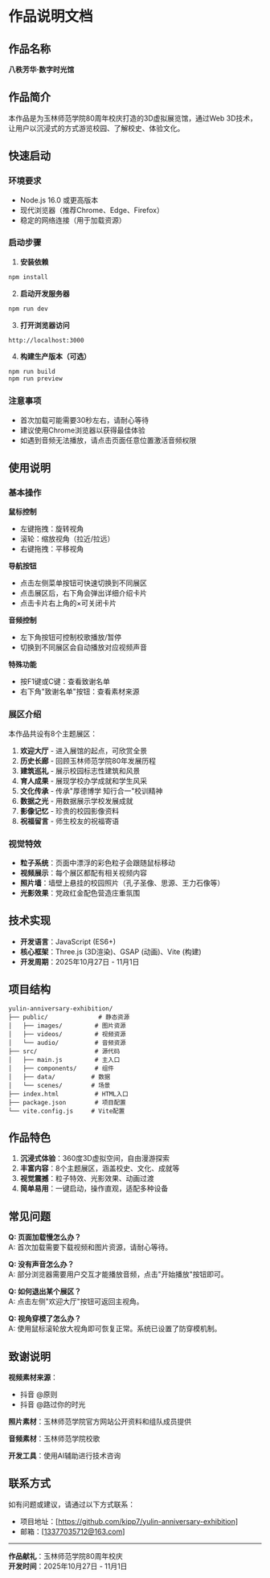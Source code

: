 # 作品说明文档

## 作品名称
**八秩芳华·数字时光馆**

## 作品简介
本作品是为玉林师范学院80周年校庆打造的3D虚拟展览馆，通过Web 3D技术，让用户以沉浸式的方式游览校园、了解校史、体验文化。

## 快速启动

### 环境要求
- Node.js 16.0 或更高版本
- 现代浏览器（推荐Chrome、Edge、Firefox）
- 稳定的网络连接（用于加载资源）

### 启动步骤

1. **安装依赖**
```bash
npm install
```

2. **启动开发服务器**
```bash
npm run dev
```

3. **打开浏览器访问**
```
http://localhost:3000
```

4. **构建生产版本（可选）**
```bash
npm run build
npm run preview
```

### 注意事项
- 首次加载可能需要30秒左右，请耐心等待
- 建议使用Chrome浏览器以获得最佳体验
- 如遇到音频无法播放，请点击页面任意位置激活音频权限

## 使用说明

### 基本操作

**鼠标控制**
- 左键拖拽：旋转视角
- 滚轮：缩放视角（拉近/拉远）
- 右键拖拽：平移视角

**导航按钮**
- 点击左侧菜单按钮可快速切换到不同展区
- 点击展区后，右下角会弹出详细介绍卡片
- 点击卡片右上角的×可关闭卡片

**音频控制**
- 左下角按钮可控制校歌播放/暂停
- 切换到不同展区会自动播放对应视频声音

**特殊功能**
- 按F1键或C键：查看致谢名单
- 右下角"致谢名单"按钮：查看素材来源

### 展区介绍

本作品共设有8个主题展区：

1. **欢迎大厅** - 进入展馆的起点，可欣赏全景
2. **历史长廊** - 回顾玉林师范学院80年发展历程
3. **建筑巡礼** - 展示校园标志性建筑和风景
4. **育人成果** - 展现学校办学成就和学生风采
5. **文化传承** - 传承"厚德博学 知行合一"校训精神
6. **数据之光** - 用数据展示学校发展成就
7. **影像记忆** - 珍贵的校园影像资料
8. **祝福留言** - 师生校友的祝福寄语

### 视觉特效

- **粒子系统**：页面中漂浮的彩色粒子会跟随鼠标移动
- **视频展示**：每个展区都配有相关视频内容
- **照片墙**：墙壁上悬挂的校园照片（孔子圣像、思源、王力石像等）
- **光影效果**：党政红金配色营造庄重氛围

## 技术实现

- **开发语言**：JavaScript (ES6+)
- **核心框架**：Three.js (3D渲染)、GSAP (动画)、Vite (构建)
- **开发周期**：2025年10月27日 - 11月1日

## 项目结构

```
yulin-anniversary-exhibition/
├── public/              # 静态资源
│   ├── images/         # 图片资源
│   ├── videos/         # 视频资源
│   └── audio/          # 音频资源
├── src/                # 源代码
│   ├── main.js         # 主入口
│   ├── components/     # 组件
│   ├── data/          # 数据
│   └── scenes/        # 场景
├── index.html          # HTML入口
├── package.json        # 项目配置
└── vite.config.js     # Vite配置
```

## 作品特色

1. **沉浸式体验**：360度3D虚拟空间，自由漫游探索
2. **丰富内容**：8个主题展区，涵盖校史、文化、成就等
3. **视觉震撼**：粒子特效、光影效果、动画过渡
4. **简单易用**：一键启动，操作直观，适配多种设备

## 常见问题

**Q: 页面加载慢怎么办？**  
A: 首次加载需要下载视频和图片资源，请耐心等待。

**Q: 没有声音怎么办？**  
A: 部分浏览器需要用户交互才能播放音频，点击"开始播放"按钮即可。

**Q: 如何退出某个展区？**  
A: 点击左侧"欢迎大厅"按钮可返回主视角。

**Q: 视角穿模了怎么办？**  
A: 使用鼠标滚轮放大视角即可恢复正常。系统已设置了防穿模机制。

## 致谢说明

**视频素材来源**：
- 抖音 @原则
- 抖音 @路过你的时光

**照片素材**：玉林师范学院官方网站公开资料和组队成员提供

**音频素材**：玉林师范学院校歌

**开发工具**：使用AI辅助进行技术咨询

## 联系方式

如有问题或建议，请通过以下方式联系：
- 项目地址：[https://github.com/kipp7/yulin-anniversary-exhibition]
- 邮箱：[13377035712@163.com]

---

**作品献礼**：玉林师范学院80周年校庆  
**开发时间**：2025年10月27日 - 11月1日


